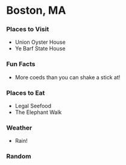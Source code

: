 # Boston, MA

### Places to Visit
- Union Oyster House
- Ye Barf State House

### Fun Facts
- More coeds than you can shake a stick at!

### Places to Eat
- Legal Seefood
- The Elephant Walk

### Weather
- Rain!

### Random
